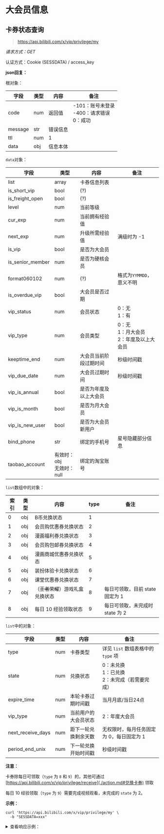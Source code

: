 # 大会员信息

## 卡券状态查询

> https://api.bilibili.com/x/vip/privilege/my

*请求方式：GET*

认证方式：Cookie (SESSDATA) / access_key

**json回复：**

根对象：

| 字段    | 类型 | 内容     | 备注                                              |
| ------- | ---- | -------- | ------------------------------------------------- |
| code    | num  | 返回值   | -101：账号未登录<br />-400：请求错误<br />0：成功 |
| message | str  | 错误信息 |                                                   |
| ttl     | num  | 1        |                                                   |
| data    | obj  | 信息本体 |                                                   |

`data`对象：

| 字段             | 类型  | 内容                   | 备注                |
| ---------------- | ----- | ---------------------- | ------------------- |
| list             | array | 卡券信息列表           |                     |
| is_short_vip     | bool  | (?)                    |                     |
| is_freight_open  | bool  | (?)                    |                     |
| level            | num   | 当前等级               |                     |
| cur_exp          | num   | 当前拥有经验值         |                     |
| next_exp         | num   | 升级所需经验值         | 满级时为 -1         |
| is_vip           | bool  | 是否为大会员           |                     |
| is_senior_member | num   | 是否为硬核会员         |                     |
| format060102     | num   | (?)                    | 格式为`YYMMDD`，意义不明 |
| is_overdue_vip   | bool  | 大会员是否过期         |                     |
| vip_status       | num   | 会员状态               | 0：无<br />1：有    |
| vip_type         | num   | 会员类型               | 0：无<br />1：月大会员<br />2：年度及以上大会员 |
| keeptime_end     | num   | 大会员当前阶段过期时间 | 秒级时间戳          |
| vip_due_date     | num   | 大会员过期时间         | 秒级时间戳          |
| vip_is_annual    | bool  | 是否为年度及以上大会员 |                     |
| vip_is_month     | bool  | 是否为月大会员         |                     |
| vip_is_new_user  | bool  | 是否为大会员新用户     |                     |
| bind_phone       | str   | 绑定的手机号           | 星号隐藏部分信息    |
| taobao_account   | 有效时：obj<br />无效时：null | 绑定的淘宝账号         |                     |

`list`数组中的对象：

| 索引 | 类型 | 内容                             | type | 备注                            |
| ---- | ---- | -------------------------------- | ---- | ------------------------------- |
| 0    | obj  | B币兑换状态                      | 1    |                                 |
| 1    | obj  | 会员购优惠券兑换状态             | 2    |                                 |
| 2    | obj  | 漫画福利券兑换状态               | 3    |                                 |
| 3    | obj  | 会员购包邮券兑换状态             | 4    |                                 |
| 4    | obj  | 漫画商城优惠券兑换状态           | 5    |                                 |
| 5    | obj  | 装扮体验卡兑换状态               | 6    |                                 |
| 6    | obj  | 课堂优惠券兑换状态               | 7    |                                 |
| 7    | obj  | （~~王者荣耀~~）游戏礼盒兑换状态 | 8    | 每日可领取，目前 state 固定为 1 |
| 8    | obj  | 每日 10 经验领取状态             | 9    | 每日可领取，未完成时 state 为 2 |

`list`中的对象：

| 字段              | 类型 | 内容                 | 备注                                                  |
| ----------------- | ---- | -------------------- | ----------------------------------------------------- |
| type              | num  | 卡券类型             | 详见 `list` 数组表格中的 `type` 项                    |
| state             | num  | 兑换状态             | 0：未兑换<br />1：已兑换<br />2：未完成（若需要完成） |
| expire_time       | num  | 本轮卡券过期时间戳   | 当月月底/当日24点                                     |
| vip_type          | num  | 当前用户的大会员状态 | 2：年度大会员                                         |
| next_receive_days | num  | 距下一轮兑换剩余天数 | 无权限时，每月任务固定为 0，每日固定为 1              |
| period_end_unix   | num  | 下一轮兑换开始时间戳 | 秒级时间戳                                            |

**注意：**

卡券除每日可领取（`type` 为 `8` 和 `9`）的，其他可通过 [https://api.bilibili.com/x/vip/privilege/receive](./action.md#兑换卡券) 领取

每日 10 经验领取（`type` 为 `9`）需要完成视频观看，未完成的 `state` 为 2。

**示例：**

```shell
curl 'https://api.bilibili.com/x/vip/privilege/my' \
  -b "SESSDATA=xxx"
```

<details>
<summary>查看响应示例：</summary>

```json
{
  "code": 0,
  "message": "0",
  "ttl": 1,
  "data": {
    "list": [
      {
        "type": 1,
        "state": 0,
        "expire_time": 0,
        "vip_type": 2,
        "next_receive_days": 29,
        "period_end_unix": 1747584000,
        "is_count": true,
        "name": "",
        "coupon_code": "",
        "app_describe": "",
        "recive_state": 1,
        "salary_type": 0,
        "exp_params": {
          "exp_group_tag": "59534,45476",
          "hit_value": 2
        },
        "extra_params": null
      },
      {
        "type": 2,
        "state": 0,
        "expire_time": 0,
        "vip_type": 2,
        "next_receive_days": 29,
        "period_end_unix": 1747584000,
        "is_count": true,
        "name": "",
        "coupon_code": "",
        "app_describe": "",
        "recive_state": 1,
        "salary_type": 0,
        "exp_params": {
          "exp_group_tag": "",
          "hit_value": 0
        },
        "extra_params": null
      },
      {
        "type": 3,
        "state": 0,
        "expire_time": 0,
        "vip_type": 2,
        "next_receive_days": 29,
        "period_end_unix": 1747584000,
        "is_count": true,
        "name": "",
        "coupon_code": "",
        "app_describe": "",
        "recive_state": 1,
        "salary_type": 0,
        "exp_params": {
          "exp_group_tag": "",
          "hit_value": 0
        },
        "extra_params": null
      },
      {
        "type": 4,
        "state": 0,
        "expire_time": 0,
        "vip_type": 2,
        "next_receive_days": 29,
        "period_end_unix": 1747584000,
        "is_count": true,
        "name": "",
        "coupon_code": "",
        "app_describe": "",
        "recive_state": 1,
        "salary_type": 0,
        "exp_params": {
          "exp_group_tag": "",
          "hit_value": 0
        },
        "extra_params": null
      },
      {
        "type": 5,
        "state": 0,
        "expire_time": 0,
        "vip_type": 2,
        "next_receive_days": 29,
        "period_end_unix": 1747584000,
        "is_count": true,
        "name": "",
        "coupon_code": "",
        "app_describe": "",
        "recive_state": 1,
        "salary_type": 0,
        "exp_params": {
          "exp_group_tag": "",
          "hit_value": 0
        },
        "extra_params": null
      },
      {
        "type": 6,
        "state": 0,
        "expire_time": 0,
        "vip_type": 2,
        "next_receive_days": 29,
        "period_end_unix": 1747584000,
        "is_count": true,
        "name": "",
        "coupon_code": "",
        "app_describe": "",
        "recive_state": 1,
        "salary_type": 0,
        "exp_params": {
          "exp_group_tag": "",
          "hit_value": 0
        },
        "extra_params": null
      },
      {
        "type": 7,
        "state": 0,
        "expire_time": 0,
        "vip_type": 2,
        "next_receive_days": 29,
        "period_end_unix": 1747584000,
        "is_count": true,
        "name": "",
        "coupon_code": "",
        "app_describe": "",
        "recive_state": 1,
        "salary_type": 0,
        "exp_params": {
          "exp_group_tag": "",
          "hit_value": 0
        },
        "extra_params": null
      },
      {
        "type": 14,
        "state": 0,
        "expire_time": 0,
        "vip_type": 2,
        "next_receive_days": 29,
        "period_end_unix": 1747584000,
        "is_count": true,
        "name": "",
        "coupon_code": "",
        "app_describe": "",
        "recive_state": 1,
        "salary_type": 0,
        "exp_params": {
          "exp_group_tag": "59534,45476",
          "hit_value": 2
        },
        "extra_params": null
      },
      {
        "type": 15,
        "state": 0,
        "expire_time": 0,
        "vip_type": 2,
        "next_receive_days": 29,
        "period_end_unix": 1747584000,
        "is_count": true,
        "name": "",
        "coupon_code": "",
        "app_describe": "",
        "recive_state": 1,
        "salary_type": 0,
        "exp_params": {
          "exp_group_tag": "",
          "hit_value": 0
        },
        "extra_params": null
      },
      {
        "type": 16,
        "state": 0,
        "expire_time": 0,
        "vip_type": 2,
        "next_receive_days": 29,
        "period_end_unix": 1747584000,
        "is_count": true,
        "name": "",
        "coupon_code": "",
        "app_describe": "",
        "recive_state": 1,
        "salary_type": 0,
        "exp_params": {
          "exp_group_tag": "",
          "hit_value": 0
        },
        "extra_params": null
      },
      {
        "type": 17,
        "state": 0,
        "expire_time": 0,
        "vip_type": 2,
        "next_receive_days": 29,
        "period_end_unix": 1747584000,
        "is_count": true,
        "name": "",
        "coupon_code": "",
        "app_describe": "",
        "recive_state": 1,
        "salary_type": 0,
        "exp_params": {
          "exp_group_tag": "",
          "hit_value": 0
        },
        "extra_params": null
      },
      {
        "type": 18,
        "state": 0,
        "expire_time": 0,
        "vip_type": 2,
        "next_receive_days": 0,
        "period_end_unix": 0,
        "is_count": true,
        "name": "",
        "coupon_code": "",
        "app_describe": "",
        "recive_state": 1,
        "salary_type": 1,
        "exp_params": {
          "exp_group_tag": "",
          "hit_value": 0
        },
        "extra_params": null
      },
      {
        "type": 19,
        "state": 0,
        "expire_time": 0,
        "vip_type": 2,
        "next_receive_days": 0,
        "period_end_unix": 0,
        "is_count": false,
        "name": "",
        "coupon_code": "",
        "app_describe": "",
        "recive_state": 1,
        "salary_type": 1,
        "exp_params": {
          "exp_group_tag": "",
          "hit_value": 0
        },
        "extra_params": {
          "is_allowe_receive": "true",
          "is_show": "true",
          "last_salary_time": "0",
          "now": "1745138836"
        }
      },
      {
        "type": 20,
        "state": 0,
        "expire_time": 0,
        "vip_type": 2,
        "next_receive_days": 0,
        "period_end_unix": 0,
        "is_count": false,
        "name": "",
        "coupon_code": "",
        "app_describe": "",
        "recive_state": 1,
        "salary_type": 1,
        "exp_params": {
          "exp_group_tag": "",
          "hit_value": 0
        },
        "extra_params": {
          "is_allowe_receive": "false",
          "is_show": "false",
          "last_salary_time": "0",
          "now": "1745138836"
        }
      },
      {
        "type": 8,
        "state": 1,
        "expire_time": 1745164800,
        "vip_type": 2,
        "next_receive_days": 1,
        "period_end_unix": 1745164800,
        "is_count": true,
        "name": "",
        "coupon_code": "",
        "app_describe": "",
        "recive_state": 2,
        "salary_type": 1,
        "exp_params": {
          "exp_group_tag": "",
          "hit_value": 0
        },
        "extra_params": null
      },
      {
        "type": 9,
        "state": 0,
        "expire_time": 1745164800,
        "vip_type": 2,
        "next_receive_days": 1,
        "period_end_unix": 1745164800,
        "is_count": false,
        "name": "",
        "coupon_code": "",
        "app_describe": "",
        "recive_state": 1,
        "salary_type": 0,
        "exp_params": {
          "exp_group_tag": "",
          "hit_value": 0
        },
        "extra_params": null
      }
    ],
    "is_short_vip": false,
    "is_freight_open": true,
    "level": 6,
    "cur_exp": 34424,
    "next_exp": -1,
    "is_vip": true,
    "is_senior_member": 1,
    "format060102": 250418,
    "is_overdue_vip": false,
    "vip_status": 1,
    "vip_type": 2,
    "keeptime_end": 1747584000,
    "vip_due_date": 1832083200,
    "vip_is_annual": true,
    "vip_is_month": false,
    "vip_is_new_user": false,
    "bind_phone": "138****0000",
    "taobao_account": null
  }
}
```

</details>
